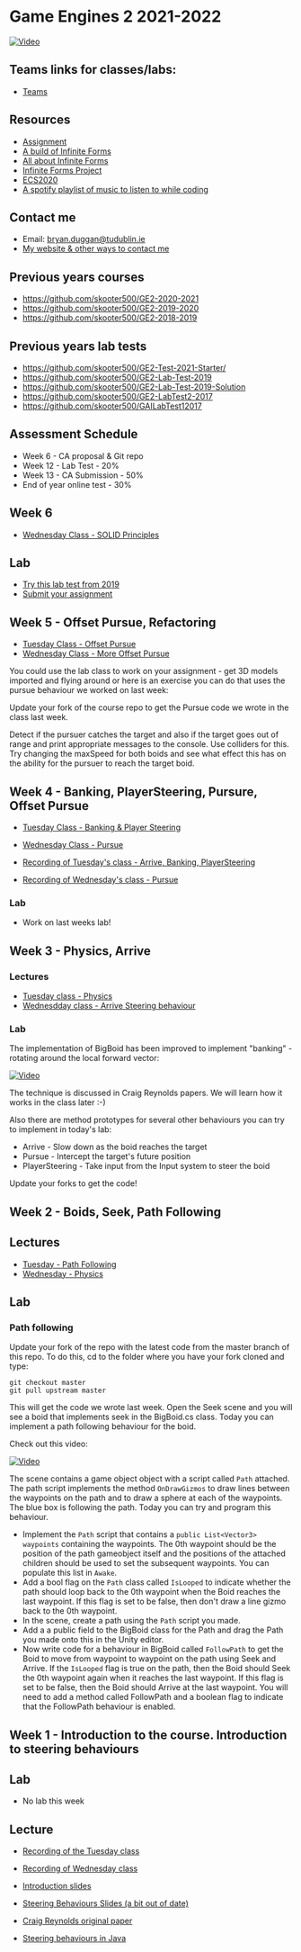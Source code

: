 # Game Engines 2 2021-2022

[![Video](http://img.youtube.com/vi/KNymjRyr27A/0.jpg)](http://www.youtube.com/watch?KNymjRyr27A)

## Teams links for classes/labs:

- [Teams](https://teams.microsoft.com/l/meetup-join/19%3ameeting_YjJjZmIxNDQtZjMyMi00MmY5LWJkZDctZWUxYmE0MTVmYTc0%40thread.v2/0?context=%7b%22Tid%22%3a%22766317cb-e948-4e5f-8cec-dabc8e2fd5da%22%2c%22Oid%22%3a%2261aab78b-a857-4647-9668-83d4cca5de03%22%7d)

## Resources
- [Assignment](ca.md)
- [A build of Infinite Forms](https://drive.google.com/file/d/1w24BcMAi6P1XmPc9D9ss6Lkro4KBvsMS/view?usp=sharing)
- [All about Infinite Forms](http://bryanduggan.org/forms)
- [Infinite Forms Project](http://github.com/skooter500/forms)
- [ECS2020](http://github.com/skooter500/ECS2020)
- [A spotify playlist of music to listen to while coding](https://open.spotify.com/user/1155805407/playlist/5NYFsIFTgNOI93hONLbqNI)

## Contact me
* Email: bryan.duggan@tudublin.ie
* [My website & other ways to contact me](http://bryanduggan.org)

## Previous years courses
- https://github.com/skooter500/GE2-2020-2021
- https://github.com/skooter500/GE2-2019-2020
- https://github.com/skooter500/GE2-2018-2019

## Previous years lab tests
- https://github.com/skooter500/GE2-Test-2021-Starter/
- https://github.com/skooter500/GE2-Lab-Test-2019
- https://github.com/skooter500/GE2-Lab-Test-2019-Solution
- https://github.com/skooter500/GE2-LabTest2-2017
- https://github.com/skooter500/GAILabTest12017
	
## Assessment Schedule	
- Week 6 - CA proposal & Git repo
- Week 12 - Lab Test - 20%
- Week 13 - CA Submission - 50%
- End of year online test - 30%

## Week 6
- [Wednesday Class - SOLID Principles](https://tudublin-my.sharepoint.com/:v:/g/personal/bryan_duggan_tudublin_ie/EZgbMeI4JbhBsdy6EPt6NhwBB74x1Ohlk7ydzxOZhrmf0A?e=gSOklc)

## Lab
- [Try this lab test from 2019](https://github.com/skooter500/GE2-Lab-Test-2019)
- [Submit your assignment](https://forms.office.com/Pages/ResponsePage.aspx?id=yxdjdkjpX06M7Nq8ji_V2ou3qmFXqEdGlmiD1Myl3gNUNzAyR1pVMjkwNThLUFdRWFk2SUFPQjFaOC4u)

## Week 5 - Offset Pursue, Refactoring

- [Tuesday Class - Offset Pursue](https://tudublin-my.sharepoint.com/:v:/g/personal/bryan_duggan_tudublin_ie/EVNg4DhVh0NBriV2xtO0Od8BN3TfMJ3OgDsJV9QzJy8KhQ?e=rTKvl1)
- [Wednesday Class - More Offset Pursue](https://tudublin-my.sharepoint.com/:v:/g/personal/bryan_duggan_tudublin_ie/EVY5nDzdxNFCqrpv4SB5HLcBNoBUnsb5EutGAsFWv8xsgg?e=xREtEa) 

You could use the lab class to work on your assignment - get 3D models imported and flying around or here is an exercise you can do that uses the pursue behaviour we worked on last week: 

Update your fork of the course repo to get the Pursue code we wrote in the class last week.

Detect if the pursuer catches the target and also if the target goes out of range and print appropriate messages to the console. Use colliders for this. Try changing the maxSpeed for both boids and see what effect this has on the ability for the pursuer to reach the target boid.

## Week 4 - Banking, PlayerSteering, Pursure, Offset Pursue

- [Tuesday Class - Banking & Player Steering](https://tudublin-my.sharepoint.com/:v:/g/personal/bryan_duggan_tudublin_ie/Ef9lvU4Qr5RNp2hUScMT7roBSQhZ59N0xom_Uj0ad06ldg?e=IWa2nQ)
- [Wednesday Class - Pursue](https://tudublin-my.sharepoint.com/:v:/g/personal/bryan_duggan_tudublin_ie/EWNEs1_bTjJOsfO64a1NpZ0BTTE43a7MNnfTJ_X7zd7sXQ?e=cLLoQj)

- [Recording of Tuesday's class - Arrive, Banking, PlayerSteering](https://tudublin-my.sharepoint.com/:v:/g/personal/bryan_duggan_tudublin_ie/Ef9lvU4Qr5RNp2hUScMT7roBSQhZ59N0xom_Uj0ad06ldg?e=4Z910F)
- [Recording of Wednesday's class - Pursue](https://tudublin-my.sharepoint.com/:v:/g/personal/bryan_duggan_tudublin_ie/EWNEs1_bTjJOsfO64a1NpZ0BTTE43a7MNnfTJ_X7zd7sXQ?e=h2fHZh)


### Lab 
- Work on last weeks lab!

## Week 3 - Physics, Arrive

### Lectures
- [Tuesday class - Physics](https://tudublin-my.sharepoint.com/:v:/g/personal/bryan_duggan_tudublin_ie/EYLOqYUSkTBAkPOUZUo8j98BSueQVAOsXNrdOUhQPzELrA?e=FiIlJW)
- [Wednesdday class - Arrive Steering behaviour](https://tudublin-my.sharepoint.com/:v:/g/personal/bryan_duggan_tudublin_ie/Ef8cVWYIlgZDoIXHJaUJoAYB9g_jO18r8Gs1DYr2BCbT-A?e=2bSAuJ)

### Lab

The implementation of BigBoid has been improved to implement "banking" - rotating around the local forward vector: 

[![Video](http://img.youtube.com/vi/ofb9syLwAQc/0.jpg)](http://www.youtube.com/watch?v=ofb9syLwAQc)

The technique is discussed in Craig Reynolds papers. We will learn how it works in the class later :-)

Also there are method prototypes for several other behaviours you can try to implement in today's lab:

- Arrive - Slow down as the boid reaches the target
- Pursue - Intercept the target's future position
- PlayerSteering - Take input from the Input system to steer the boid  

Update your forks to get the code! 

## Week 2 - Boids, Seek, Path Following

## Lectures
- [Tuesday  - Path Following](https://tudublin-my.sharepoint.com/:v:/g/personal/bryan_duggan_tudublin_ie/EcpaiMOskndBoCt1WCmTqXMBKcgs9lgltEaB0tFroced8Q?e=tcDueS) 
- [Wednesday - Physics](https://tudublin-my.sharepoint.com/:v:/g/personal/bryan_duggan_tudublin_ie/ERq2JlsP7rtCkgCbPcqSI78BRKA8Pno97ZpWm0GzW-3Fvw?e=1kz5RD)

## Lab

### Path following

Update your fork of the repo with the latest code from the master branch of this repo. To do this, cd to the folder where you have your fork cloned and type:

```
git checkout master
git pull upstream master
```

This will get the code we wrote last week. Open the Seek scene and you will see a boid that implements seek in the BigBoid.cs class. Today you can implement a path following behaviour for the boid.

Check out this video:

[![Video](http://img.youtube.com/vi/eAfpnWI5jEI/0.jpg)](http://www.youtube.com/watch?v=eAfpnWI5jEI)

The scene contains a game object object with a script called ```Path``` attached. The path script implements the method ```OnDrawGizmos``` to draw lines between the waypoints on the path and to draw a sphere at each of the waypoints. The blue box is following the path. Today you can try and program this behaviour. 

- Implement the ```Path``` script that contains a ```public List<Vector3> waypoints``` containing the waypoints. The 0th waypoint should be the position of the path gameobject itself and the positions of the attached children should be used to set the subsequent waypoints. You can populate this list in ```Awake```. 
- Add a bool flag on the ```Path``` class called ```IsLooped``` to indicate whether the path should loop back to the 0th waypoint when the Boid reaches the last waypoint. If this flag is set to be false, then don't draw a line gizmo back to the 0th waypoint.
- In the scene, create a path using the ```Path``` script you made.
- Add a a public field to the BigBoid class for the Path and drag the Path you made onto this in the Unity editor. 
- Now write code for a behaviour in BigBoid called ```FollowPath``` to get the Boid to move from waypoint to waypoint on the path using Seek and Arrive. If the ```IsLooped``` flag is true on the path, then the Boid should Seek the 0th waypoint again when it reaches the last waypoint. If this flag is set to be false, then the Boid should Arrive at the last waypoint. You will need to add a method called FollowPath and a boolean flag to indicate that the FollowPath behaviour is enabled. 

## Week 1 - Introduction to the course. Introduction to steering behaviours

## Lab
- No lab this week

## Lecture
- [Recording of the Tuesday class](https://tudublin-my.sharepoint.com/:v:/g/personal/bryan_duggan_tudublin_ie/EfemBBy2hsNIv5BpPNtfjs0BGBaku7AHcH8YRpsPUbJaSw)
- [Recording of Wednesday class](https://tudublin-my.sharepoint.com/personal/bryan_duggan_tudublin_ie/_layouts/15/onedrive.aspx?id=%2Fpersonal%2Fbryan%5Fduggan%5Ftudublin%5Fie%2FDocuments%2FRecordings%2FGame%20Engines%202%20Class%2D20220126%5F130312%2DMeeting%20Recording%2Emp4&parent=%2Fpersonal%2Fbryan%5Fduggan%5Ftudublin%5Fie%2FDocuments%2FRecordings)

- [Introduction slides](https://tudublin-my.sharepoint.com/:p:/g/personal/bryan_duggan_tudublin_ie/EVB8iHL_Cy1DvVT1BW5SSd8BiP7R3pY7lBQoMN8Tmq0isw?e=s1TB2n)
- [Steering Behaviours Slides (a bit out of date)](https://drive.google.com/file/d/1nQeVLqhNY1JvAZQK_BgMxUoVr7w1VPUE/view?usp=sharing)
- [Craig Reynolds original paper](https://www.red3d.com/cwr/papers/1999/gdc99steer.pdf)
- [Steering behaviours in Java](https://www.red3d.com/cwr/steer/)